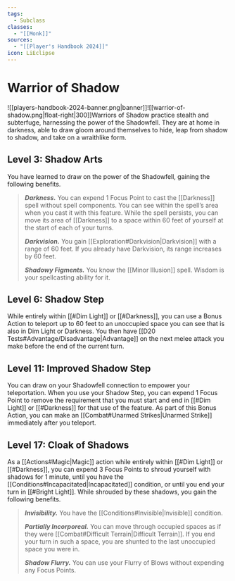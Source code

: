 ```yaml
---
tags:
  - Subclass
classes:
  - "[[Monk]]"
sources:
  - "[[Player's Handbook 2024]]"
icon: LiEclipse
---
```


# Warrior of Shadow

![[players-handbook-2024-banner.png|banner]]![[warrior-of-shadow.png|float-right|300]]Warriors of Shadow practice stealth and subterfuge, harnessing the power of the Shadowfell. They are at home in darkness, able to draw gloom around themselves to hide, leap from shadow to shadow, and take on a wraithlike form.

## Level 3: Shadow Arts

You have learned to draw on the power of the Shadowfell, gaining the following benefits.
>**_Darkness._** You can expend 1 Focus Point to cast the [[Darkness]] spell without spell components. You can see within the spell’s area when you cast it with this feature. While the spell persists, you can move its area of [[Darkness]] to a space within 60 feet of yourself at the start of each of your turns.
>
>**_Darkvision._** You gain [[Exploration#Darkvision|Darkvision]] with a range of 60 feet. If you already have Darkvision, its range increases by 60 feet.
>
>**_Shadowy Figments._** You know the [[Minor Illusion]] spell. Wisdom is your spellcasting ability for it.

## Level 6: Shadow Step

While entirely within [[#Dim Light]] or [[#Darkness]], you can use a Bonus Action to teleport up to 60 feet to an unoccupied space you can see that is also in Dim Light or Darkness. You then have [[D20 Tests#Advantage/Disadvantage\|Advantage]] on the next melee attack you make before the end of the current turn.

## Level 11: Improved Shadow Step

You can draw on your Shadowfell connection to empower your teleportation. When you use your Shadow Step, you can expend 1 Focus Point to remove the requirement that you must start and end in [[#Dim Light]] or [[#Darkness]] for that use of the feature. As part of this Bonus Action, you can make an [[Combat#Unarmed Strikes\|Unarmed Strike]] immediately after you teleport.

## Level 17: Cloak of Shadows

As a [[Actions#Magic\|Magic]] action while entirely within [[#Dim Light]] or [[#Darkness]], you can expend 3 Focus Points to shroud yourself with shadows for 1 minute, until you have the [[Conditions#Incapacitated\|Incapacitated]] condition, or until you end your turn in [[#Bright Light]]. While shrouded by these shadows, you gain the following benefits.
>**_Invisibility._** You have the [[Conditions#Invisible\|Invisible]] condition.
>
>**_Partially Incorporeal._** You can move through occupied spaces as if they were [[Combat#Difficult Terrain\|Difficult Terrain]]. If you end your turn in such a space, you are shunted to the last unoccupied space you were in.
>
>**_Shadow Flurry._** You can use your Flurry of Blows without expending any Focus Points.
